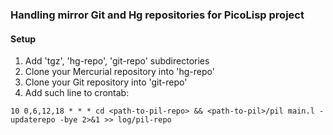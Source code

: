 ### Handling mirror Git and Hg repositories for PicoLisp project

#### Setup
1. Add 'tgz', 'hg-repo', 'git-repo' subdirectories
2. Clone your Mercurial repository into 'hg-repo'
3. Clone your Git repository into 'git-repo'
4. Add such line to crontab:
```
10 0,6,12,18 * * * cd <path-to-pil-repo> && <path-to-pil>/pil main.l -updaterepo -bye 2>&1 >> log/pil-repo
``` 
